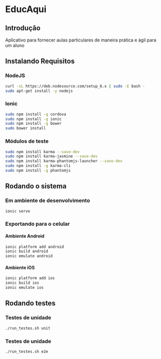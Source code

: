 # EducAqui

## Introdução 

Aplicativo para fornecer aulas particulares de maneira prática e ágil para um aluno

## Instalando Requisitos

### NodeJS

```bash
curl -sL https://deb.nodesource.com/setup_6.x | sudo -E bash -
sudo apt-get install -y nodejs
```

### Ionic

```bash
sudo npm install -g cordova
sudo npm install -g ionic
sudo npm install -g bower
sudo bower install 
```

### Módulos de teste

```bash
sudo npm install karma --save-dev
sudo npm install karma-jasmine --save-dev
sudo npm install karma-phantomjs-launcher --save-dev
sudo npm install -g karma-cli
sudo npm install -g phantomjs
```

## Rodando o sistema

### Em ambiente de desenvolvimento

```bash
ionic serve
```

### Exportando para o celular

#### Ambiente Android

```bash
ionic platform add android
ionic build android
ionic emulate android
```

#### Ambiente iOS

```bash
ionic platform add ios
ionic build ios
ionic emulate ios
```

## Rodando testes 

### Testes de unidade

```bash
./run_testes.sh unit
```

### Testes de unidade

```bash
./run_testes.sh e2e
```







